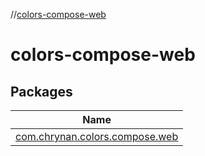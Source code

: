//[colors-compose-web](index.md)

# colors-compose-web

## Packages

| Name |
|---|
| [com.chrynan.colors.compose.web](colors-compose-web/com.chrynan.colors.compose.web/index.md) |
